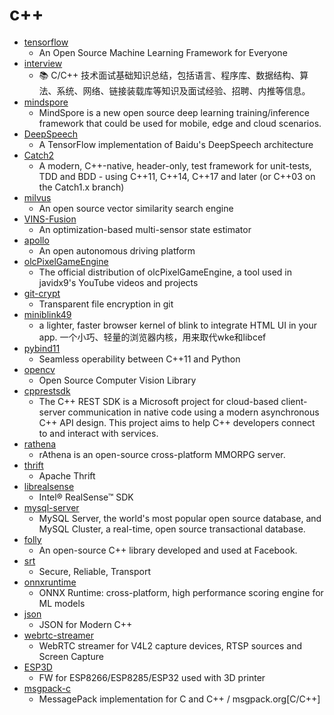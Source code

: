 # c++
- [tensorflow](https://github.com/tensorflow/tensorflow)
  - An Open Source Machine Learning Framework for Everyone
- [interview](https://github.com/huihut/interview)
  - 📚 C/C++ 技术面试基础知识总结，包括语言、程序库、数据结构、算法、系统、网络、链接装载库等知识及面试经验、招聘、内推等信息。
- [mindspore](https://github.com/mindspore-ai/mindspore)
  - MindSpore is a new open source deep learning training/inference framework that could be used for mobile, edge and cloud scenarios.
- [DeepSpeech](https://github.com/mozilla/DeepSpeech)
  - A TensorFlow implementation of Baidu's DeepSpeech architecture
- [Catch2](https://github.com/catchorg/Catch2)
  - A modern, C++-native, header-only, test framework for unit-tests, TDD and BDD - using C++11, C++14, C++17 and later (or C++03 on the Catch1.x branch)
- [milvus](https://github.com/milvus-io/milvus)
  - An open source vector similarity search engine
- [VINS-Fusion](https://github.com/HKUST-Aerial-Robotics/VINS-Fusion)
  - An optimization-based multi-sensor state estimator
- [apollo](https://github.com/ApolloAuto/apollo)
  - An open autonomous driving platform
- [olcPixelGameEngine](https://github.com/OneLoneCoder/olcPixelGameEngine)
  - The official distribution of olcPixelGameEngine, a tool used in javidx9's YouTube videos and projects
- [git-crypt](https://github.com/AGWA/git-crypt)
  - Transparent file encryption in git
- [miniblink49](https://github.com/weolar/miniblink49)
  - a lighter, faster browser kernel of blink to integrate HTML UI in your app. 一个小巧、轻量的浏览器内核，用来取代wke和libcef
- [pybind11](https://github.com/pybind/pybind11)
  - Seamless operability between C++11 and Python
- [opencv](https://github.com/opencv/opencv)
  - Open Source Computer Vision Library
- [cpprestsdk](https://github.com/microsoft/cpprestsdk)
  - The C++ REST SDK is a Microsoft project for cloud-based client-server communication in native code using a modern asynchronous C++ API design. This project aims to help C++ developers connect to and interact with services.
- [rathena](https://github.com/rathena/rathena)
  - rAthena is an open-source cross-platform MMORPG server.
- [thrift](https://github.com/apache/thrift)
  - Apache Thrift
- [librealsense](https://github.com/IntelRealSense/librealsense)
  - Intel® RealSense™ SDK
- [mysql-server](https://github.com/mysql/mysql-server)
  - MySQL Server, the world's most popular open source database, and MySQL Cluster, a real-time, open source transactional database.
- [folly](https://github.com/facebook/folly)
  - An open-source C++ library developed and used at Facebook.
- [srt](https://github.com/Haivision/srt)
  - Secure, Reliable, Transport
- [onnxruntime](https://github.com/microsoft/onnxruntime)
  - ONNX Runtime: cross-platform, high performance scoring engine for ML models
- [json](https://github.com/nlohmann/json)
  - JSON for Modern C++
- [webrtc-streamer](https://github.com/mpromonet/webrtc-streamer)
  - WebRTC streamer for V4L2 capture devices, RTSP sources and Screen Capture
- [ESP3D](https://github.com/luc-github/ESP3D)
  - FW for ESP8266/ESP8285/ESP32 used with 3D printer
- [msgpack-c](https://github.com/msgpack/msgpack-c)
  - MessagePack implementation for C and C++ / msgpack.org[C/C++]
